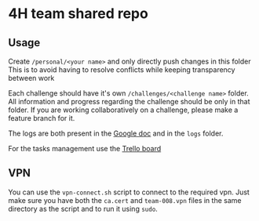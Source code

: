 # 4H team shared repo

## Usage

Create `/personal/<your name>` and only directly push changes in this folder
This is to avoid having to resolve conflicts while keeping transparency between work

Each challenge should have it's own `/challenges/<challenge name>` folder.
All information and progress regarding the challenge should be only in that folder.
If you are working collaboratively on a challenge, please make a feature branch for it.

The logs are both present in the [Google doc](https://docs.google.com/document/d/1S3NzLCrH1SU_6MrMmKWnFmo03FF_PCEw2HkK5uWUq5w/edit?usp=sharing) and in the `logs` folder.

For the tasks management use the [Trello board](https://trello.com/invite/b/hL4eu5Dg/ATTIfa62a0d578147e749c1db0da036dc1a29B8E69FB/nsec)

## VPN

You can use the `vpn-connect.sh` script to connect to the required vpn. Just make sure you have both the `ca.cert` and `team-008.vpn` files in the same directory as the script and to run it using `sudo`.
